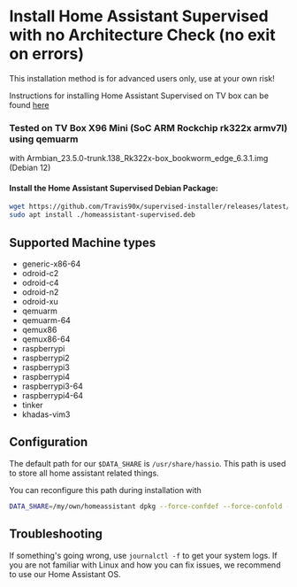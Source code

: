 # Install Home Assistant Supervised with no Architecture Check (no exit on errors)
This installation method is for advanced users only, use at your own risk!

Instructions for installing Home Assistant Supervised on TV box can be found [here](https://travis90x.altervista.org/home-assistant-supervised-on-armbian-tvbox/)

### Tested on TV Box X96 Mini (SoC ARM Rockchip rk322x armv7l) using qemuarm
with Armbian_23.5.0-trunk.138_Rk322x-box_bookworm_edge_6.3.1.img (Debian 12)

#### Install the Home Assistant Supervised Debian Package:

```bash
wget https://github.com/Travis90x/supervised-installer/releases/latest/download/homeassistant-supervised.deb
sudo apt install ./homeassistant-supervised.deb
```

## Supported Machine types

- generic-x86-64
- odroid-c2
- odroid-c4
- odroid-n2
- odroid-xu
- qemuarm
- qemuarm-64
- qemux86
- qemux86-64
- raspberrypi
- raspberrypi2
- raspberrypi3
- raspberrypi4
- raspberrypi3-64
- raspberrypi4-64
- tinker
- khadas-vim3

## Configuration

The default path for our `$DATA_SHARE` is `/usr/share/hassio`.
This path is used to store all home assistant related things.

You can reconfigure this path during installation with

```bash
DATA_SHARE=/my/own/homeassistant dpkg --force-confdef --force-confold -i homeassistant-supervised.deb
```

## Troubleshooting

If something's going wrong, use `journalctl -f` to get your system logs. If you are not familiar with Linux and how you can fix issues, we recommend to use our Home Assistant OS.
